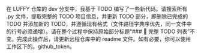 在 LUFFY 仓库的 dev 分支中，我基于 TODO 编写了一些新代码。请搜索所有 .py 文件，提取完整的 TODO 项目信息，并更新 TODO 部分，即删除已完成的 TODO 并添加新的 TODO，并遵循现有格式（文件路径字典序优先，同一文件中的行号必须递增）。请在整个过程中保持原始部分标题“### 📝 完整 TODO 列表”不变。完成此操作后，请更新远程仓库中的 readme 文件。如有必要，你可以使用工作区下的。github_token。